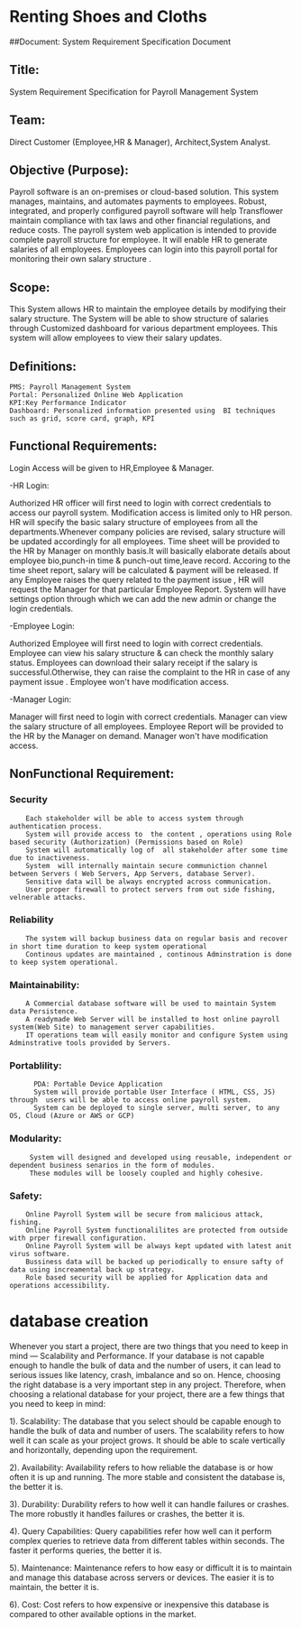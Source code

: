 # Renting Shoes and Cloths

##Document:
System Requirement Specification Document

## Title:
System Requirement Specification for Payroll Management System

## Team: 
Direct Customer (Employee,HR & Manager), Architect,System Analyst.

## Objective (Purpose):
Payroll software is an on-premises or cloud-based solution. This system manages, maintains, and automates payments to employees. Robust, integrated, and properly configured payroll software will  help Transflower maintain compliance with tax laws and other financial regulations, and reduce costs.
The payroll system web application is intended to provide complete payroll structure for employee. It will enable HR to generate salaries of all employees. Employees can login into this payroll portal for monitoring their own salary structure .
		
## Scope:
This System allows HR to maintain the employee details by modifying their salary structure.
The System  will be able to show structure of salaries through Customized dashboard for various department employees.
This system will allow employees to view their salary updates.


## Definitions:
	PMS: Payroll Management System
	Portal: Personalized Online Web Application
	KPI:Key Performance Indicator
	Dashboard: Personalized information presented using  BI techniques such as grid, score card, graph, KPI

## Functional Requirements:

Login Access will be given to HR,Employee & Manager.

-HR Login:

Authorized HR officer will first need to login with correct credentials to access our payroll system.
Modification access is limited only to HR person.
HR will specify the basic salary structure of employees from all the departments.Whenever company policies are revised, salary structure will be updated accordingly for all employees.
Time sheet will be provided to the HR by Manager on monthly basis.It will basically elaborate details about employee bio,punch-in time & punch-out time,leave record.
Accoring to the time sheet report, salary will be calculated & payment will be released.
If any Employee raises the query related to the payment issue , HR will request the Manager for that particular Employee Report.
System will have settings option through which we can add the new admin or change the login credentials.

-Employee Login:

Authorized Employee will first need to login with correct credentials.
Employee can view his salary structure & can check the monthly salary status.
Employees can download their salary receipt if the salary is successful.Otherwise, they can raise the complaint to the HR in case of any payment issue .
Employee won't have modification access.

-Manager Login:

Manager will first need to login with correct credentials.
Manager can view the salary structure of all employees.
Employee Report will be provided to the HR by the Manager on demand.
Manager won't have modification access.

## NonFunctional Requirement:

### Security
		Each stakeholder will be able to access system through authentication process.		
		System will provide access to  the content , operations using Role based security (Authorization) (Permissions based on Role)
		System will automatically log of  all stakeholder after some time due to inactiveness.
		System  will internally maintain secure communiction channel between Servers ( Web Servers, App Servers, database Server).
		Sensitive data will be always encrypted across communication.
		User proper firewall to protect servers from out side fishing, velnerable attacks.


### Reliability
		The system will backup business data on regular basis and recover in short time duration to keep system operational
		Continous updates are maintained , continous Adminstration is done to keep system operational.

### Maintainability:
		A Commercial database software will be used to maintain System data Persistence.
		A readymade Web Server will be installed to host online payroll system(Web Site) to management server capabilities.
		IT operations team will easily monitor and configure System using Adminstrative tools provided by Servers.

### Portablility:
		  PDA: Portable Device Application
		  System will provide portable User Interface ( HTML, CSS, JS) through  users will be able to access online payroll system.
		  System can be deployed to single server, multi server, to any OS, Cloud (Azure or AWS or GCP)

### Modularity:
		 System will designed and developed using reusable, independent or dependent business senarios in the form of modules.
		 These modules will be loosely coupled and highly cohesive.
	
### Safety:
		
		Online Payroll System will be secure from malicious attack, fishing.
		Online Payroll System functionalilites are protected from outside with prper firewall configuration.
		Online Payroll System will be always kept updated with latest anit virus software.
		Bussiness data will be backed up periodically to ensure safty of data using increamental back up strategy.
		Role based security will be applied for Application data and operations accessibility.
		




# database creation


Whenever you start a project, there are two things that you need to keep in mind — Scalability and Performance.
If your database is not capable enough to handle the bulk of data and the number of users, it can lead to serious issues like latency, crash, imbalance and so on. Hence, choosing the right database is a very important step in any project.
Therefore, when choosing a relational database for your project, there are a few things that you need to keep in mind:

1). Scalability: The database that you select should be capable enough to handle the bulk of data and number of users. The scalability refers to how well it can scale as your project grows. It should be able to scale vertically and horizontally, depending upon the requirement.

2). Availability: Availability refers to how reliable the database is or how often it is up and running. The more stable and consistent the database is, the better it is.

3). Durability: Durability refers to how well it can handle failures or crashes. The more robustly it handles failures or crashes, the better it is.

4). Query Capabilities: Query capabilities refer how well can it perform complex queries to retrieve data from different tables within seconds. The faster it performs queries, the better it is.

5). Maintenance: Maintenance refers to how easy or difficult it is to maintain and manage this database across servers or devices. The easier it is to maintain, the better it is.

6). Cost: Cost refers to how expensive or inexpensive this database is compared to other available options in the market.
